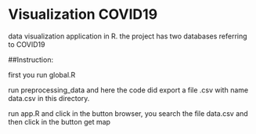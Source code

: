 # Visualization COVID19
data visualization application in R. 
the project has two databases referring to COVID19

##Instruction:

first you run  global.R

run preprocessing_data and here the code did export a file .csv with name data.csv
in this directory.

run app.R and click in the button browser, you search the file data.csv
and then click in the button get map

